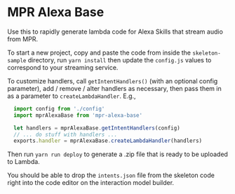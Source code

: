# MPR Alexa Base

Use this to rapidly generate lambda code for Alexa Skills that stream audio from MPR.

To start a new project, copy and paste the code from inside the `skeleton-sample` directory, run `yarn install` then update the `config.js` values to correspond to your streaming service.

To customize handlers, call `getIntentHandlers()` (with an optional config parameter), add / remove / alter handlers as necessary, then pass them in as a parameter to `createLambdaHandler`. E.g.,

```javascript
  import config from './config'
  import mprAlexaBase from 'mpr-alexa-base'

  let handlers = mprAlexaBase.getIntentHandlers(config)
  // ... do stuff with handlers ...
  exports.handler = mprAlexaBase.createLambdaHandler(handlers)
```

Then run `yarn run deploy` to generate a .zip file that is ready to be uploaded to Lambda.

You should be able to drop the `intents.json` file from the skeleton code right into the code editor on the interaction model builder.
